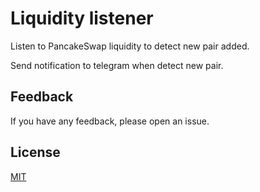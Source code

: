 # Liquidity listener

Listen to PancakeSwap liquidity to detect new pair added.

Send notification to telegram when detect new pair.

## Feedback

If you have any feedback, please open an issue.

## License

[MIT](https://choosealicense.com/licenses/mit/)
